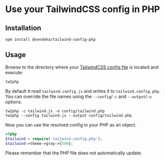 # Use your TailwindCSS config in PHP

## Installation 
```
npm install @vendeka/tailwind-config-php
```

## Usage

Browse to the directory where your [TailwindCSS config file](https://tailwindcss.com/docs/configuration/) is located and execute:

```
tw2php
```

By default it read `tailwind.config.js` and writes it to `tailwind.config.php`. You can override the file names using the `--config`/`-c` and `--output`/`-o` options.

```
tw2php -c tailwind.js -o config/tailwind.php
tw2php --config tailwind.js --output config/tailwind.php
```

Now you can use the resolved config in your PHP as an object.

```php
<?php
$tailwind = require('tailwind.config.php');
$tailwind->theme->gray->{500};
```

Please remember that the PHP file does not automatically update.
